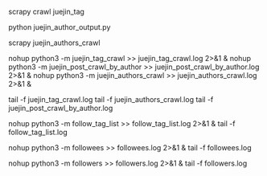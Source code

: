 scrapy crawl juejin_tag


python juejin_author_output.py

scrapy juejin_authors_crawl

nohup python3 -m juejin_tag_crawl >> juejin_tag_crawl.log 2>&1 &
nohup python3 -m juejin_post_crawl_by_author >> juejin_post_crawl_by_author.log 2>&1 &
nohup python3 -m juejin_authors_crawl >> juejin_authors_crawl.log 2>&1 &

tail -f juejin_tag_crawl.log
tail -f juejin_authors_crawl.log
tail -f juejin_post_crawl_by_author.log


nohup python3 -m follow_tag_list >> follow_tag_list.log 2>&1 &
tail -f follow_tag_list.log

nohup python3 -m followees >> followees.log 2>&1 &
tail -f followees.log


nohup python3 -m followers >> followers.log 2>&1 &
tail -f followers.log
